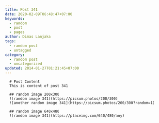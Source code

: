 ```yaml
---
title: Post 341
date: 2020-02-09T06:48:47+07:00
keywords:
  - random
  - post
  - pages
author: Dimas Lanjaka
tags:
  - random post
  - untagged
category:
  - random post
  - uncategorized
updated: 2014-01-27T01:21:45+07:00
---
```


      # Post Content
      This is content of post 341

      ## random image 200x300
      ![random image 341](https://picsum.photos/200/300)
      ![another random image 341](https://picsum.photos/200/300?random=1)

      ## random image 640x480
      ![random image 341](https://placeimg.com/640/480/any)
      